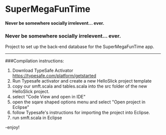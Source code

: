 SuperMegaFunTime
================
  
#### Never be somewhere socially irrelevent... ever.
### Never be somewhere socially irrelevent... ever.
  
Project to set up the back-end database for the SuperMegaFunTime app.



-------
###Compilation instructions:

1. Download TypeSafe Activator  
https://typesafe.com/platform/getstarted
2. Run Typesafe activator and create a new HelloSlick project template
3. copy our smft.scala and tables.scala into the src folder of the new HelloSlick project.
4. select "Code View and open in IDE"
5. open the sqare shaped options menu and select "Open project in Eclipse"
6. follow Typesafe's instructions for importing the project into Eclipse.
7. run smft.scala in Eclipse

-enjoy!
